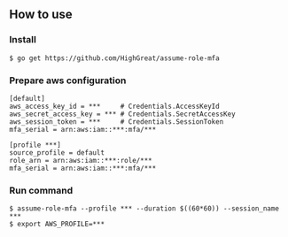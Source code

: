 ## How to use

### Install
```shell
$ go get https://github.com/HighGreat/assume-role-mfa
```

### Prepare aws configuration
```
[default]
aws_access_key_id = ***     # Credentials.AccessKeyId
aws_secret_access_key = *** # Credentials.SecretAccessKey
aws_session_token = ***     # Credentials.SessionToken
mfa_serial = arn:aws:iam::***:mfa/***

[profile ***]
source_profile = default
role_arn = arn:aws:iam::***:role/***
mfa_serial = arn:aws:iam::***:mfa/***
```

### Run command
```
$ assume-role-mfa --profile *** --duration $((60*60)) --session_name ***
$ export AWS_PROFILE=***
```
